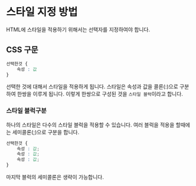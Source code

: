 # 스타일 지정 방법

HTML에 스타일을 적용하기 위해서는 선택자를 지정하여야 합니다.

## CSS 구문

```css
선택한것 {
    속성 : 값
}
```

선택한 것에 대해서 스타일을 적용하게 됩니다. 
스타일은 속성과 값을 콜론(:)으로 구분하여 한쌍을 이루게 됩니다.
이렇게 한쌍으로 구성된 것을 `스타일 블럭`이라고 합니다.

### 스타일 블럭구분
하나의 스타일은 다수의 스타일 블럭을 적용할 수 있습니다.
여러 블럭을 적용을 할때에는 세미콜론(;)으로 구분을 합니다.

```css
선택한것 {
    속성 : 값;
    속성 : 값;
    속성 : 값;
}
```

마지막 블럭의 세미콜론은 생략이 가능합니다.

